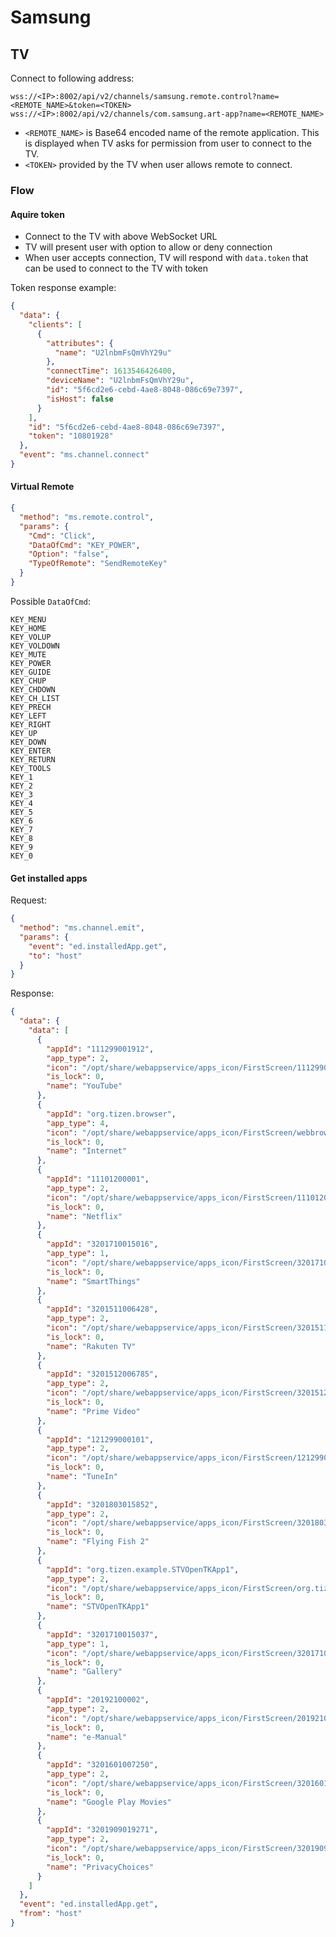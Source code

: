﻿# Samsung

## TV

Connect to following address:

`wss://<IP>:8002/api/v2/channels/samsung.remote.control?name=<REMOTE_NAME>&token=<TOKEN>`
`wss://<IP>:8002/api/v2/channels/com.samsung.art-app?name=<REMOTE_NAME>`

- `<REMOTE_NAME>` is Base64 encoded name of the remote application. This is displayed when TV asks for permission from user to connect to the TV.
- `<TOKEN>` provided by the TV when user allows remote to connect. 

### Flow

#### Aquire token

- Connect to the TV with above WebSocket URL
- TV will present user with option to allow or deny connection
- When user accepts connection, TV will respond with `data.token` that can be used to connect to the TV with token

Token response example:

```json
{
  "data": {
    "clients": [
      {
        "attributes": {
          "name": "U2lnbmFsQmVhY29u"
        },
        "connectTime": 1613546426400,
        "deviceName": "U2lnbmFsQmVhY29u",
        "id": "5f6cd2e6-cebd-4ae8-8048-086c69e7397",
        "isHost": false
      }
    ],
    "id": "5f6cd2e6-cebd-4ae8-8048-086c69e7397",
    "token": "10801928"
  },
  "event": "ms.channel.connect"
}
```

#### Virtual Remote

```json
{
  "method": "ms.remote.control",
  "params": {
    "Cmd": "Click",
    "DataOfCmd": "KEY_POWER",
    "Option": "false",
    "TypeOfRemote": "SendRemoteKey"
  }
}
```

Possible `DataOfCmd`:

```
KEY_MENU
KEY_HOME
KEY_VOLUP
KEY_VOLDOWN
KEY_MUTE
KEY_POWER
KEY_GUIDE
KEY_CHUP
KEY_CHDOWN
KEY_CH_LIST
KEY_PRECH
KEY_LEFT
KEY_RIGHT
KEY_UP
KEY_DOWN
KEY_ENTER
KEY_RETURN
KEY_TOOLS
KEY_1
KEY_2
KEY_3
KEY_4
KEY_5
KEY_6
KEY_7
KEY_8
KEY_9
KEY_0
```


#### Get installed apps

Request: 

```json
{
  "method": "ms.channel.emit",
  "params": {
    "event": "ed.installedApp.get",
    "to": "host"
  }
}
```

Response:

```json
{
  "data": {
    "data": [
      {
        "appId": "111299001912",
        "app_type": 2,
        "icon": "/opt/share/webappservice/apps_icon/FirstScreen/111299001912/250x250.png",
        "is_lock": 0,
        "name": "YouTube"
      },
      {
        "appId": "org.tizen.browser",
        "app_type": 4,
        "icon": "/opt/share/webappservice/apps_icon/FirstScreen/webbrowser/250x250.png",
        "is_lock": 0,
        "name": "Internet"
      },
      {
        "appId": "11101200001",
        "app_type": 2,
        "icon": "/opt/share/webappservice/apps_icon/FirstScreen/11101200001/250x250.png",
        "is_lock": 0,
        "name": "Netflix"
      },
      {
        "appId": "3201710015016",
        "app_type": 1,
        "icon": "/opt/share/webappservice/apps_icon/FirstScreen/3201710015016/250x250.png",
        "is_lock": 0,
        "name": "SmartThings"
      },
      {
        "appId": "3201511006428",
        "app_type": 2,
        "icon": "/opt/share/webappservice/apps_icon/FirstScreen/3201511006428/250x250.png",
        "is_lock": 0,
        "name": "Rakuten TV"
      },
      {
        "appId": "3201512006785",
        "app_type": 2,
        "icon": "/opt/share/webappservice/apps_icon/FirstScreen/3201512006785/250x250.png",
        "is_lock": 0,
        "name": "Prime Video"
      },
      {
        "appId": "121299000101",
        "app_type": 2,
        "icon": "/opt/share/webappservice/apps_icon/FirstScreen/121299000101/250x250.png",
        "is_lock": 0,
        "name": "TuneIn"
      },
      {
        "appId": "3201803015852",
        "app_type": 2,
        "icon": "/opt/share/webappservice/apps_icon/FirstScreen/3201803015852/250x250.png",
        "is_lock": 0,
        "name": "Flying Fish 2"
      },
      {
        "appId": "org.tizen.example.STVOpenTKApp1",
        "app_type": 2,
        "icon": "/opt/share/webappservice/apps_icon/FirstScreen/org.tizen.example.STVOpenTKApp1/250x250.png",
        "is_lock": 0,
        "name": "STVOpenTKApp1"
      },
      {
        "appId": "3201710015037",
        "app_type": 1,
        "icon": "/opt/share/webappservice/apps_icon/FirstScreen/3201710015037/250x250.png",
        "is_lock": 0,
        "name": "Gallery"
      },
      {
        "appId": "20192100002",
        "app_type": 2,
        "icon": "/opt/share/webappservice/apps_icon/FirstScreen/20192100002/250x250.png",
        "is_lock": 0,
        "name": "e-Manual"
      },
      {
        "appId": "3201601007250",
        "app_type": 2,
        "icon": "/opt/share/webappservice/apps_icon/FirstScreen/3201601007250/250x250.png",
        "is_lock": 0,
        "name": "Google Play Movies"
      },
      {
        "appId": "3201909019271",
        "app_type": 2,
        "icon": "/opt/share/webappservice/apps_icon/FirstScreen/3201909019271/250x250.png",
        "is_lock": 0,
        "name": "PrivacyChoices"
      }
    ]
  },
  "event": "ed.installedApp.get",
  "from": "host"
}
```